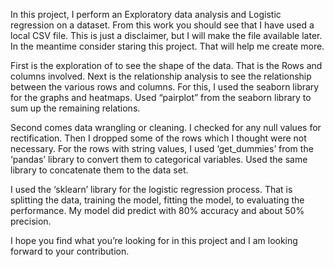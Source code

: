 In this project, I perform an Exploratory data analysis and Logistic regression on a dataset. From this work you should see that I have used a local CSV file. This is just a disclaimer, but I will make the file available later. In the meantime consider staring this project. That will help me create more.

First is the exploration of to see the shape of the data. That is the Rows and columns involved. Next is the relationship analysis to see the relationship between the various rows and columns. For this, I used the seaborn library for the graphs and heatmaps. Used “pairplot” from the seaborn library to sum up the remaining relations.

Second comes data wrangling or cleaning. I checked for any null values for rectification. Then I dropped some of the rows which I thought were not necessary. For the rows with string values, I used ‘get_dummies’ from the ‘pandas’ library to convert them to categorical variables. Used the same library to concatenate them to the data set. 

I used the ‘sklearn’ library for the logistic regression process. That is splitting the data, training the model, fitting the model, to evaluating the performance. My model did predict with 80% accuracy and about 50% precision.

I hope you find what you’re looking for in this project and I am looking forward to your  contribution.

